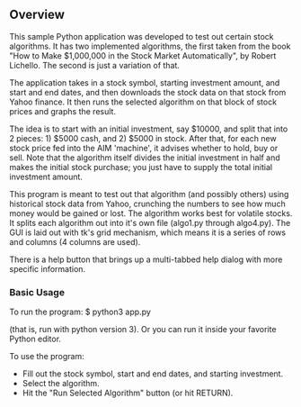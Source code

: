 ## Overview

This sample Python application was developed to test out certain stock algorithms. It has two implemented algorithms, the first taken from the book "How to Make $1,000,000 in the Stock Market Automatically", by Robert Lichello. The second is just a variation of that.

The application takes in a stock symbol, starting investment amount, and start and end dates, and then downloads the stock data on that stock from Yahoo finance. It then runs the selected algorithm on that block of stock prices and graphs the result.

The idea is to start with an initial investment, say $10000, and split that into 2 pieces: 1) $5000 cash, and 2) $5000 in stock.
After that, for each new stock price fed into the AIM 'machine', it advises whether to hold, buy or sell. Note that the algorithm itself divides the initial investment in half and makes the initial stock purchase; you just have to supply the total initial investment amount.

This program is meant to test out that algorithm (and possibly others) using historical stock data from Yahoo, crunching the numbers to see how much money would be gained or lost. The algorithm works best for volatile stocks.
It splits each algorithm out into it's own file (algo1.py through algo4.py). The GUI is laid out with tk's grid mechanism, which means it is a series of rows and columns (4 columns are used).

There is a help button that brings up a multi-tabbed help dialog with more specific information.


### Basic Usage

To run the program:
$ python3 app.py

(that is, run with python version 3). Or you can run it inside your favorite Python editor.

To use the program:
- Fill out the stock symbol, start and end dates, and starting investment.
- Select the algorithm.
- Hit the "Run Selected Algorithm" button (or hit RETURN).